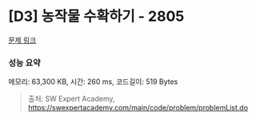 # [D3] 농작물 수확하기 - 2805 

[문제 링크](https://swexpertacademy.com/main/code/problem/problemDetail.do?contestProbId=AV7GLXqKAWYDFAXB) 

### 성능 요약

메모리: 63,300 KB, 시간: 260 ms, 코드길이: 519 Bytes



> 출처: SW Expert Academy, https://swexpertacademy.com/main/code/problem/problemList.do